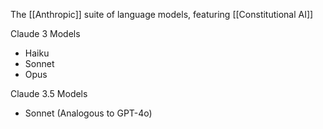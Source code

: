 The [[Anthropic]] suite of language models, featuring [[Constitutional AI]]

Claude 3 Models
- Haiku
- Sonnet
- Opus

Claude 3.5 Models
- Sonnet (Analogous to GPT-4o)